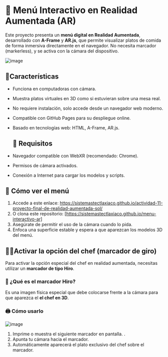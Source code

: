# 🍴 Menú Interactivo en Realidad Aumentada (AR)

Este proyecto presenta un **menú digital en Realidad Aumentada**, desarrollado con **A-Frame** y **AR.js**, que permite visualizar platos de comida de forma inmersiva directamente en el navegador. No necesita marcador (markerless), y se activa con la cámara del dispositivo.

![image](https://github.com/user-attachments/assets/4a9d0c47-bb94-4532-86ef-677e8d3f3ee3)


## 🌟Características

- Funciona en computadoras con cámara.
- Muestra platos virtuales en 3D como si estuvieran sobre una mesa real.
- No requiere instalación, solo accede desde un navegador web moderno.
- Compatible con GitHub Pages para su despliegue online.
- Basado en tecnologías web: HTML, A-Frame, AR.js.
  
  ## 🧰 Requisitos

- Navegador compatible con WebXR (recomendado: Chrome).
- Permisos de cámara activados.
- Conexión a Internet para cargar los modelos y scripts.


## 🚀 Cómo ver el menú
1. Accede a este enlace: https://sistemastectlaxiaco.github.io/actividad-11-proyecto-final-de-realidad-aumentada-sol/
2. O clona este repositorio:
   [https://sistemastectlaxiaco.github.io/menu-interactivo-ar]
2. Asegúrate de permitir el uso de la cámara cuando lo pida.
3. Enfoca una superficie estable y espera a que aparezcan los modelos 3D del menú.

## 🧑‍🍳Activar la opción del chef (marcador de giro)

Para activar la opción especial del chef en realidad aumentada, necesitas utilizar un **marcador de tipo Hiro**.

### 🔄 ¿Qué es el marcador Hiro?

Es una imagen física especial que debe colocarse frente a la cámara para que aparezca el **el chef en 3D**.

### 🖨️ Cómo usarlo
![image](https://github.com/user-attachments/assets/b3605fdf-925c-4509-ab01-a1456de2c931)

1. Imprime o muestra el siguiente marcador en pantalla.                                                                                                                                                             .
3. Apunta tu cámara hacia el marcador.
4. Automáticamente aparecerá el plato exclusivo del chef sobre el marcador.






